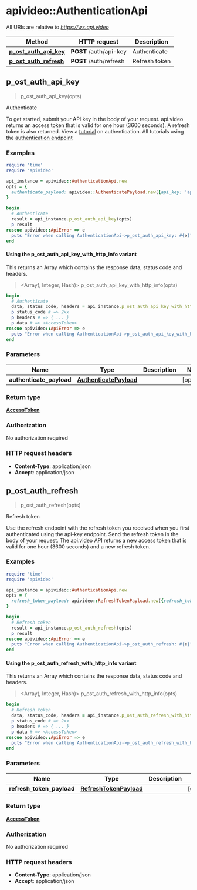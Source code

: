 # apivideo::AuthenticationApi

All URIs are relative to *https://ws.api.video*

| Method | HTTP request | Description |
| ------ | ------------ | ----------- |
| [**p_ost_auth_api_key**](AuthenticationApi.md#p_ost_auth_api_key) | **POST** /auth/api-key | Authenticate |
| [**p_ost_auth_refresh**](AuthenticationApi.md#p_ost_auth_refresh) | **POST** /auth/refresh | Refresh token |


## p_ost_auth_api_key

> <AccessToken> p_ost_auth_api_key(opts)

Authenticate

To get started, submit your API key in the body of your request. api.video returns an access token that is valid for one hour (3600 seconds). A refresh token is also returned. View a [tutorial](https://api.video/blog/tutorials/authentication-tutorial) on authentication. All tutorials using the [authentication endpoint](https://api.video/blog/endpoints/authenticate)

### Examples

```ruby
require 'time'
require 'apivideo'

api_instance = apivideo::AuthenticationApi.new
opts = {
  authenticate_payload: apivideo::AuthenticatePayload.new({api_key: 'api_key_example'}) # AuthenticatePayload | 
}

begin
  # Authenticate
  result = api_instance.p_ost_auth_api_key(opts)
  p result
rescue apivideo::ApiError => e
  puts "Error when calling AuthenticationApi->p_ost_auth_api_key: #{e}"
end
```

#### Using the p_ost_auth_api_key_with_http_info variant

This returns an Array which contains the response data, status code and headers.

> <Array(<AccessToken>, Integer, Hash)> p_ost_auth_api_key_with_http_info(opts)

```ruby
begin
  # Authenticate
  data, status_code, headers = api_instance.p_ost_auth_api_key_with_http_info(opts)
  p status_code # => 2xx
  p headers # => { ... }
  p data # => <AccessToken>
rescue apivideo::ApiError => e
  puts "Error when calling AuthenticationApi->p_ost_auth_api_key_with_http_info: #{e}"
end
```

### Parameters

| Name | Type | Description | Notes |
| ---- | ---- | ----------- | ----- |
| **authenticate_payload** | [**AuthenticatePayload**](AuthenticatePayload.md) |  | [optional] |

### Return type

[**AccessToken**](AccessToken.md)

### Authorization

No authorization required

### HTTP request headers

- **Content-Type**: application/json
- **Accept**: application/json


## p_ost_auth_refresh

> <AccessToken> p_ost_auth_refresh(opts)

Refresh token

Use the refresh endpoint with the refresh token you received when you first authenticated using the api-key endpoint. Send the refresh token in the body of your request. The api.video API returns a new access token that is valid for one hour (3600 seconds) and a new refresh token.  

### Examples

```ruby
require 'time'
require 'apivideo'

api_instance = apivideo::AuthenticationApi.new
opts = {
  refresh_token_payload: apivideo::RefreshTokenPayload.new({refresh_token: 'refresh_token_example'}) # RefreshTokenPayload | 
}

begin
  # Refresh token
  result = api_instance.p_ost_auth_refresh(opts)
  p result
rescue apivideo::ApiError => e
  puts "Error when calling AuthenticationApi->p_ost_auth_refresh: #{e}"
end
```

#### Using the p_ost_auth_refresh_with_http_info variant

This returns an Array which contains the response data, status code and headers.

> <Array(<AccessToken>, Integer, Hash)> p_ost_auth_refresh_with_http_info(opts)

```ruby
begin
  # Refresh token
  data, status_code, headers = api_instance.p_ost_auth_refresh_with_http_info(opts)
  p status_code # => 2xx
  p headers # => { ... }
  p data # => <AccessToken>
rescue apivideo::ApiError => e
  puts "Error when calling AuthenticationApi->p_ost_auth_refresh_with_http_info: #{e}"
end
```

### Parameters

| Name | Type | Description | Notes |
| ---- | ---- | ----------- | ----- |
| **refresh_token_payload** | [**RefreshTokenPayload**](RefreshTokenPayload.md) |  | [optional] |

### Return type

[**AccessToken**](AccessToken.md)

### Authorization

No authorization required

### HTTP request headers

- **Content-Type**: application/json
- **Accept**: application/json

